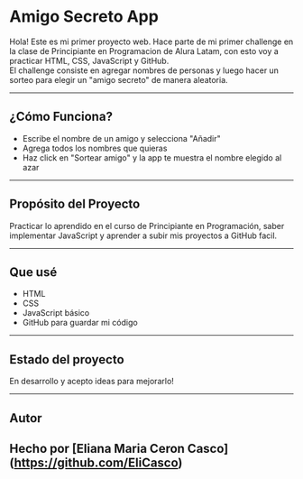 # Amigo Secreto App

Hola! Este es mi primer proyecto web. Hace parte de mi primer challenge en la clase de Principiante en Programacion de Alura Latam, con esto voy a practicar HTML, CSS, JavaScript y GitHub.  
El challenge consiste en agregar nombres de personas y luego hacer un sorteo para elegir un "amigo secreto" de manera aleatoria.

---

## ¿Cómo Funciona?

- Escribe el nombre de un amigo y selecciona "Añadir"
- Agrega todos los nombres que quieras
- Haz click en "Sortear amigo" y la app te muestra el nombre elegido al azar

---

## Propósito del Proyecto

Practicar lo aprendido en el curso de Principiante en Programación, saber implementar JavaScript y aprender a subir mis proyectos a GitHub facil.

---

##  Que usé

- HTML
- CSS
- JavaScript básico
- GitHub para guardar mi código

---

## Estado del proyecto

En desarrollo y acepto ideas para mejorarlo!

---

## Autor

Hecho por [Eliana Maria Ceron Casco] (https://github.com/EliCasco)
---
